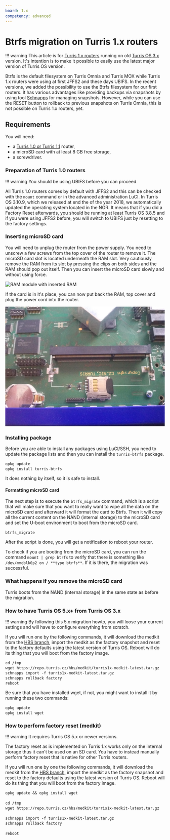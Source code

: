 ```yaml
---
board: 1.x
competency: advanced
---
```

# Btrfs migration on Turris 1.x routers

!!! warning
    This article is for [Turris 1.x routers](../hw/turris-1x/turris-1x.md)
    running on old [Turris OS 3.x](../basics/tos-versions.md) version.
    It's intention is to make it possible to easily use the latest major version
    of Turris OS version.

Btrfs is the default filesystem on Turris Omnia and Turris MOX while Turris 1.x
routers were using at first JFFS2 and these days UBIFS. In the recent versions, we
added the possibility to use the Btrfs filesystem for our first routers. It has
various advantages like providing backups via snapshots by using tool
[Schnapps](../geek/schnapps/schnapps.md) for managing snapshots. However, while
you can use the RESET button to rollback to previous snapshots on Turris Omnia, this
is not possible on Turris 1.x routers, yet.

## Requirements

You will need:

* a [Turris 1.0 or Turris 1.1](../hw/turris-1x/turris-1x.md) router,
* a microSD card with at least 8 GB free storage,
* a screwdriver.

### Preparation of Turris 1.0 routers

!!! warning
    You should be using UBIFS before you can proceed.

All Turris 1.0 routers comes by default with JFFS2 and this can be checked with
the `mount` command or in the advanced administration LuCI. In Turris OS 3.10.9,
which we released at end the of the year 2018, we automatically updated the
operating system located in the NOR. It means that if you did a Factory Reset
afterwards, you should be running at least Turris OS 3.8.5 and if you were using JFFS2
before, you will switch to UBIFS just by resetting to the factory settings.

### Inserting microSD card

You will need to unplug the router from the power supply. You need to unscrew a
few screws from the top cover of the router to remove it. The microSD card slot is
located underneath the RAM slot. Very cautiously remove the RAM from its slot by
pressing the clips on both sides and the RAM should pop out itself. Then you can insert
the microSD card slowly and without using force.

![RAM module with inserted RAM](turris1x-with-ram.jpg)

If the card is in it's place, you can now put back the RAM, top cover and plug the power
cord into the router.

![RAM module without RAM and inserted SD card](turris1x-without-ram.jpg)

### Installing package

Before you are able to install any packages using LuCI/SSH, you need to update
the package lists and then you can install the `turris-btrfs` package.

```
opkg update
opkg install turris-btrfs
```

It does nothing by itself, so it is safe to install.

#### Formatting microSD card

The next step is to execute the `btrfs_migrate` command, which is a script that will
make sure that you want to really want to wipe all the data on the microSD card and
afterward it will format the card to Btrfs. Then it will copy all the current content on
the NAND (internal storage) to the microSD card and set the U-boot environment to boot
from the microSD card.

```
btrfs_migrate
```

After the script is done, you will get a notification to reboot your router.

To check if you are booting from the microSD card, you can run the command `mount |
grep btrfs` to verify that there is something like `/dev/mmcblk0p2 on / **type
btrfs**`. If it is there, the migration was successful.

### What happens if you remove the microSD card

Turris boots from the NAND (internal storage) in the same state as before
the migration.

### How to have Turris OS 5.x+ from Turris OS 3.x

!!! warning
    By following this 5.x migration howto, you will loose your current settings
    and will have to configure everything from scratch.

If you will run one by the following commands, it will download the medkit from the
[HBS branch](../geek/testing.md), import the medkit as the factory snapshot and
reset to the factory defaults using the latest version of Turris OS. Reboot will do
its thing that you will boot from the factory image.

```
cd /tmp
wget https://repo.turris.cz/hbs/medkit/turris1x-medkit-latest.tar.gz
schnapps import -f turris1x-medkit-latest.tar.gz
schnapps rollback factory
reboot
```

Be sure that you have installed wget, if not, you might want to install it
by running these two commands:
```
opkg update
opkg install wget
```

### How to perform factory reset (medkit)

!!! warning
    It requires Turris OS 5.x or newer versions.

The factory reset as is implemented on Turris 1.x works only on the internal
storage thus it can't be used on an SD card. You have to instead manually perform
factory reset that is native for other Turris routers.

If you will run one by one the following commands, it will download the medkit
from the [HBS branch](../geek/testing.md), import the medkit as the factory
snapshot and reset to the factory defaults using the latest version of Turris
OS. Reboot will do its thing that you will boot from the factory image.

```
opkg update && opkg install wget

cd /tmp
wget https://repo.turris.cz/hbs/medkit/turris1x-medkit-latest.tar.gz

schnapps import -f turris1x-medkit-latest.tar.gz
schnapps rollback factory

reboot
```

